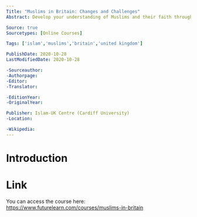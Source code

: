 ```yaml
---
Title: "Muslims in Britain: Changes and Challenges"
Abstract: Develop your understanding of Muslims and their faith through an exploration of communities in Britain.

Source: true
Sourcetypes: [Online Courses]

Tags: ['islam','muslims','britain','united kingdom']

PublishDate: 2020-10-28
LastModifiedDate: 2020-10-28

-Sourceauthor:
-Authorpage:
-Editor:
-Translator:

-EditionYear:
-OriginalYear:

Publisher: Islam-UK Centre (Cardiff University)
-Location:

-Wikipedia:
---
```

# Introduction

# Link
You can access the course here: https://www.futurelearn.com/courses/muslims-in-britain